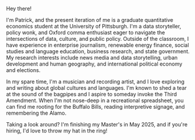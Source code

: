 Hey there!

I'm Patrick, and the present iteration of me is a graduate quantitative economics student at the University of Pittsburgh. I'm a data storyteller, policy wonk, and Oxford comma enthusiast eager to navigate the intersections of data, culture, and public policy. Outside of the classroom, I have experience in enterprise journalism, renewable energy finance, social studies and language education, business research, and state government. My research interests include news media and data storytelling, urban development and human geography, and international political economy and elections. 

In my spare time, I'm a musician and recording artist, and I love exploring and writing about global cultures and languages. I'm known to shed a tear at the sound of the bagpipes and I aspire to someday invoke the Third Amendment. When I'm not nose-deep in a recreational spreadsheet, you can find me rooting for the Buffalo Bills, reading interpretive signage, and remembering the Alamo.

Taking a look around? I'm finishing my Master's in May 2025, and if you're hiring, I'd love to throw my hat in the ring!

